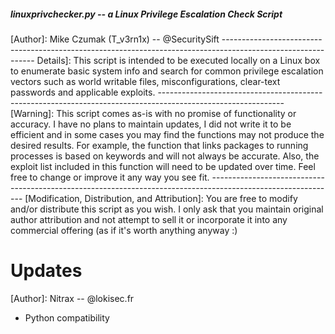 

<h5>linuxprivchecker.py -- a Linux Privilege Escalation Check Script</h5>
[Author]: Mike Czumak (T_v3rn1x) -- @SecuritySift
-------------------------------------------------------------------------------------------------------------
Details]:
This script is intended to be executed locally on a Linux box to enumerate basic system info and
search for common privilege escalation vectors such as world writable files, misconfigurations, clear-text
passwords and applicable exploits.
-------------------------------------------------------------------------------------------------------------
[Warning]:
This script comes as-is with no promise of functionality or accuracy.  I have no plans to maintain updates,
I did not write it to be efficient and in some cases you may find the functions may not produce the desired
results.  For example, the function that links packages to running processes is based on keywords and will
not always be accurate.  Also, the exploit list included in this function will need to be updated over time.
Feel free to change or improve it any way you see fit.
-------------------------------------------------------------------------------------------------------------
[Modification, Distribution, and Attribution]:
You are free to modify and/or distribute this script as you wish.  I only ask that you maintain original
author attribution and not attempt to sell it or incorporate it into any commercial offering (as if it's
worth anything anyway :)

# Updates

[Author]: Nitrax -- @lokisec.fr

* Python compatibility
